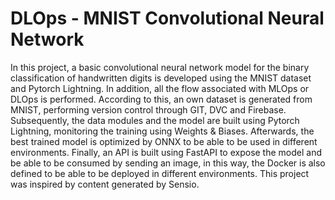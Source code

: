 # DLOps - MNIST Convolutional Neural Network

In this project, a basic convolutional neural network model for the binary classification of handwritten digits is developed using the MNIST dataset and Pytorch Lightning. In addition, all the flow associated with MLOps or DLOps is performed. According to this, an own dataset is generated from MNIST, performing version control through GIT, DVC and Firebase. Subsequently, the data modules and the model are built using Pytorch Lightning, monitoring the training using Weights & Biases. Afterwards, the best trained model is optimized by ONNX to be able to be used in different environments. Finally, an API is built using FastAPI to expose the model and be able to be consumed by sending an image, in this way, the Docker is also defined to be able to be deployed in different environments. This project was inspired by content generated by Sensio.

